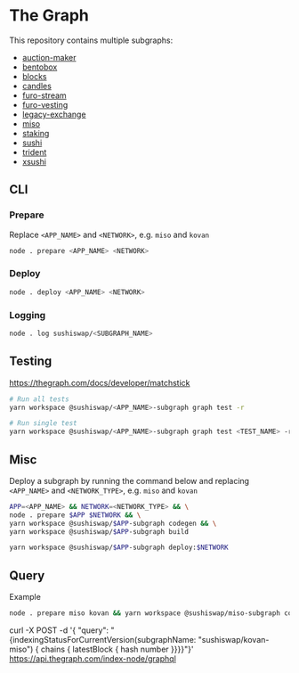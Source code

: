 # The Graph
This repository contains multiple subgraphs:
- [auction-maker](./subgraphs/auction-maker/README.md)
- [bentobox](./subgraphs/bentobox/README.md)
- [blocks](./subgraphs/blocks/README.md)
- [candles](./subgraphs/candles/README.md)
- [furo-stream](./subgraphs/furo-stream/README.md)
- [furo-vesting](./subgraphs/furo-vesting/README.md)
- [legacy-exchange](./subgraphs/legacy-exchange/README.md)
- [miso](./subgraphs/miso/README.md)
- [staking](./subgraphs/staking/README.md)
- [sushi](./subgraphs/sushi/README.md)
- [trident](./subgraphs/trident/README.md)
- [xsushi](./subgraphs/xsushi/README.md)

## CLI

### Prepare
Replace `<APP_NAME>` and `<NETWORK>`, e.g. `miso` and `kovan`
```sh
node . prepare <APP_NAME> <NETWORK>
```

### Deploy

```sh
node . deploy <APP_NAME> <NETWORK>
```

### Logging
```sh
node . log sushiswap/<SUBGRAPH_NAME> 
```

## Testing

https://thegraph.com/docs/developer/matchstick

```sh
# Run all tests
yarn workspace @sushiswap/<APP_NAME>-subgraph graph test -r

# Run single test
yarn workspace @sushiswap/<APP_NAME>-subgraph graph test <TEST_NAME> -r
```


## Misc
Deploy a subgraph by running the command below and replacing `<APP_NAME>` and `<NETWORK_TYPE>`, e.g. `miso` and `kovan`
```sh
APP=<APP_NAME> && NETWORK=<NETWORK_TYPE> && \
node . prepare $APP $NETWORK && \
yarn workspace @sushiswap/$APP-subgraph codegen && \
yarn workspace @sushiswap/$APP-subgraph build
```

```sh
yarn workspace @sushiswap/$APP-subgraph deploy:$NETWORK
```


## Query 

Example
```sh
node . prepare miso kovan && yarn workspace @sushiswap/miso-subgraph codegen && yarn workspace @sushiswap/miso-subgraph build && yarn workspace @sushiswap/miso-subgraph deploy-kovan
```

curl -X POST -d '{ "query": "{indexingStatusForCurrentVersion(subgraphName: \"sushiswap/kovan-miso\") { chains { latestBlock { hash number }}}}"}' https://api.thegraph.com/index-node/graphql

